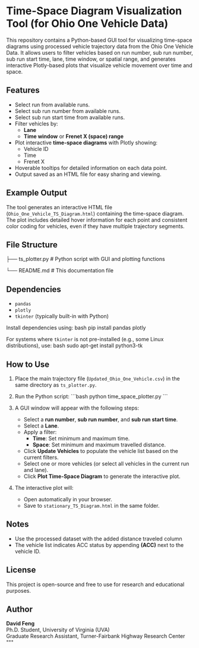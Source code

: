 
# Time-Space Diagram Visualization Tool (for Ohio One Vehicle Data)

This repository contains a Python-based GUI tool for visualizing time-space diagrams using processed vehicle trajectory data from the Ohio One Vehicle Data.  It allows users to filter vehicles based on run number, sub run number, sub run start time, lane, time window, or spatial range, and generates interactive Plotly-based plots that visualize vehicle movement over time and space.

## Features
- Select run from available runs.
- Select sub run number from available runs.
- Select sub run start time from available runs.
- Filter vehicles by:
  - **Lane**
  - **Time window** or **Frenet X (space) range**
- Plot interactive **time-space diagrams** with Plotly showing:
  - Vehicle ID
  - Time
  - Frenet X
- Hoverable tooltips for detailed information on each data point.
- Output saved as an HTML file for easy sharing and viewing.

## Example Output
The tool generates an interactive HTML file (`Ohio_One_Vehicle_TS_Diagram.html`) containing the time-space diagram. The plot includes detailed hover information for each point and consistent color coding for vehicles, even if they have multiple trajectory segments.

## File Structure

├── ts_plotter.py        # Python script with GUI and plotting functions

└── README.md                    # This documentation file


## Dependencies
- `pandas`
- `plotly`
- `tkinter` (typically built-in with Python)

Install dependencies using:
bash
pip install pandas plotly


For systems where `tkinter` is not pre-installed (e.g., some Linux distributions), use:
bash
sudo apt-get install python3-tk


## How to Use
1. Place the main trajectory file (`Updated_Ohio_One_Vehicle.csv`) in the same directory as `ts_plotter.py`.
2. Run the Python script:
\`\`\`bash
python time_space_plotter.py
\`\`\`
3. A GUI window will appear with the following steps:

   - Select a **run number**, **sub run number**, and **sub run start time**.
   - Select a **Lane**.
   - Apply a filter:
     - **Time**: Set minimum and maximum time.
     - **Space**: Set minimum and maximum travelled distance.
   - Click **Update Vehicles** to populate the vehicle list based on the current filters.
   - Select one or more vehicles (or select all vehicles in the current run and lane).
   - Click **Plot Time-Space Diagram** to generate the interactive plot.
5. The interactive plot will:
   - Open automatically in your browser.
   - Save to `stationary_TS_Diagram.html` in the same folder.

## Notes
- Use the processed dataset with the added distance traveled column
- The vehicle list indicates ACC status by appending **(ACC)** next to the vehicle ID.

## License
This project is open-source and free to use for research and educational purposes.

## Author
**David Feng**  
Ph.D. Student, University of Virginia (UVA)  
Graduate Research Assistant, Turner-Fairbank Highway Research Center
"""
